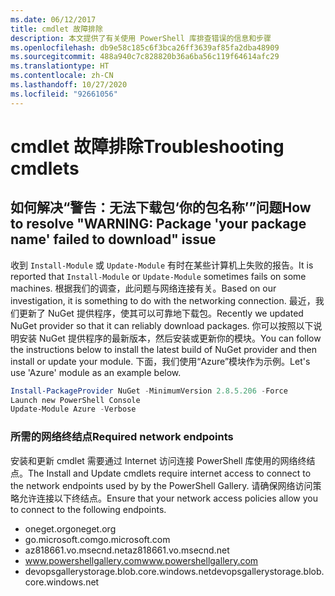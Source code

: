 ```yaml
---
ms.date: 06/12/2017
title: cmdlet 故障排除
description: 本文提供了有关使用 PowerShell 库排查错误的信息和步骤
ms.openlocfilehash: db9e58c185c6f3bca26ff3639af85fa2dba48909
ms.sourcegitcommit: 488a940c7c828820b36a6ba56c119f64614afc29
ms.translationtype: HT
ms.contentlocale: zh-CN
ms.lasthandoff: 10/27/2020
ms.locfileid: "92661056"
---
```

# <a name="troubleshooting-cmdlets"></a><span data-ttu-id="301b2-103">cmdlet 故障排除</span><span class="sxs-lookup"><span data-stu-id="301b2-103">Troubleshooting cmdlets</span></span>

## <a name="how-to-resolve-warning-package-your-package-name-failed-to-download-issue"></a><span data-ttu-id="301b2-104">如何解决“警告：无法下载包‘你的包名称’”问题</span><span class="sxs-lookup"><span data-stu-id="301b2-104">How to resolve "WARNING: Package 'your package name' failed to download" issue</span></span>

<span data-ttu-id="301b2-105">收到 `Install-Module` 或 `Update-Module` 有时在某些计算机上失败的报告。</span><span class="sxs-lookup"><span data-stu-id="301b2-105">It is reported that `Install-Module` or `Update-Module` sometimes fails on some machines.</span></span> <span data-ttu-id="301b2-106">根据我们的调查，此问题与网络连接有关。</span><span class="sxs-lookup"><span data-stu-id="301b2-106">Based on our investigation, it is something to do with the networking connection.</span></span> <span data-ttu-id="301b2-107">最近，我们更新了 NuGet 提供程序，使其可以可靠地下载包。</span><span class="sxs-lookup"><span data-stu-id="301b2-107">Recently we updated NuGet provider so that it can reliably download packages.</span></span> <span data-ttu-id="301b2-108">你可以按照以下说明安装 NuGet 提供程序的最新版本，然后安装或更新你的模块。</span><span class="sxs-lookup"><span data-stu-id="301b2-108">You can follow the instructions below to install the latest build of NuGet provider and then install or update your module.</span></span> <span data-ttu-id="301b2-109">下面，我们使用“Azure”模块作为示例。</span><span class="sxs-lookup"><span data-stu-id="301b2-109">Let's use 'Azure' module as an example below.</span></span>

```powershell
Install-PackageProvider NuGet -MinimumVersion 2.8.5.206 -Force
Launch new PowerShell Console
Update-Module Azure -Verbose
```

### <a name="required-network-endpoints"></a><span data-ttu-id="301b2-110">所需的网络终结点</span><span class="sxs-lookup"><span data-stu-id="301b2-110">Required network endpoints</span></span>

<span data-ttu-id="301b2-111">安装和更新 cmdlet 需要通过 Internet 访问连接 PowerShell 库使用的网络终结点。</span><span class="sxs-lookup"><span data-stu-id="301b2-111">The Install and Update cmdlets require internet access to connect to the network endpoints used by by the PowerShell Gallery.</span></span> <span data-ttu-id="301b2-112">请确保网络访问策略允许连接以下终结点。</span><span class="sxs-lookup"><span data-stu-id="301b2-112">Ensure that your network access policies allow you to connect to the following endpoints.</span></span>

- <span data-ttu-id="301b2-113">oneget.org</span><span class="sxs-lookup"><span data-stu-id="301b2-113">oneget.org</span></span>
- <span data-ttu-id="301b2-114">go.microsoft.com</span><span class="sxs-lookup"><span data-stu-id="301b2-114">go.microsoft.com</span></span>
- <span data-ttu-id="301b2-115">az818661.vo.msecnd.net</span><span class="sxs-lookup"><span data-stu-id="301b2-115">az818661.vo.msecnd.net</span></span>
- <span data-ttu-id="301b2-116">www.powershellgallery.com</span><span class="sxs-lookup"><span data-stu-id="301b2-116">www.powershellgallery.com</span></span>
- <span data-ttu-id="301b2-117">devopsgallerystorage.blob.core.windows.net</span><span class="sxs-lookup"><span data-stu-id="301b2-117">devopsgallerystorage.blob.core.windows.net</span></span>
